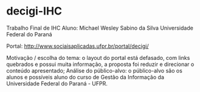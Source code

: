 # decigi-IHC
Trabalho Final de IHC
Aluno: Michael Wesley Sabino da Silva
Universidade Federal do Paraná

Portal: http://www.sociaisaplicadas.ufpr.br/portal/decigi/

Motivação / escolha do tema: o layout do portal está defasado, com links quebrados e possui muita informação, a proposta foi reduzir e direcionar o conteúdo apresentado;
Análise do público-alvo: o público-alvo são os alunos e possíveis aluno do curso de Gestão da Informação da Universidade Federal do Paraná - UFPR.
